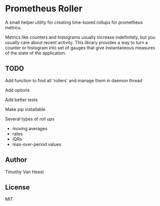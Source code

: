 # Prometheus Roller

A small helper utility for creating time-boxed rollups for prometheus metrics.

Metrics like counters and histograms usually increase indefinitely, but you usually care about recent activity.  This library provides a way to turn a counter or histogram into set of gauges that give instantaneous measures of the state of the application.

## TODO

Add function to find all 'rollers' and manage them in daemon thread

Add options

Add better tests

Make pip installable

Several types of roll ups

* moving averages
* rates
* IQRs
* max-over-period values

## Author

Timothy Van Heest

## License

MIT


